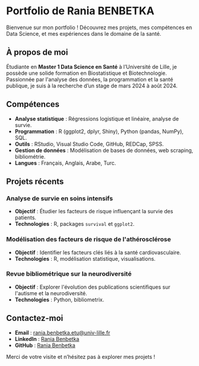 
# Portfolio de Rania BENBETKA

Bienvenue sur mon portfolio ! Découvrez mes projets, mes compétences en Data Science, et mes expériences dans le domaine de la santé.

## À propos de moi
Étudiante en **Master 1 Data Science en Santé** à l’Université de Lille, je possède une solide formation en Biostatistique et Biotechnologie. Passionnée par l'analyse des données, la programmation et la santé publique, je suis à la recherche d’un stage de mars 2024 à août 2024.

## Compétences
- **Analyse statistique** : Régressions logistique et linéaire, analyse de survie.
- **Programmation** : R (ggplot2, dplyr, Shiny), Python (pandas, NumPy), SQL.
- **Outils** : RStudio, Visual Studio Code, GitHub, REDCap, SPSS.
- **Gestion de données** : Modélisation de bases de données, web scraping, bibliométrie.
- **Langues** : Français, Anglais, Arabe, Turc.

## Projets récents
### Analyse de survie en soins intensifs
- **Objectif** : Étudier les facteurs de risque influençant la survie des patients.
- **Technologies** : R, packages `survival` et `ggplot2`.

### Modélisation des facteurs de risque de l'athérosclérose
- **Objectif** : Identifier les facteurs clés liés à la santé cardiovasculaire.
- **Technologies** : R, modélisation statistique, visualisations.

### Revue bibliométrique sur la neurodiversité
- **Objectif** : Explorer l'évolution des publications scientifiques sur l'autisme et la neurodiversité.
- **Technologies** : Python, bibliometrix.

## Contactez-moi
- **Email** : rania.benbetka.etu@univ-lille.fr
- **LinkedIn** : [Rania Benbetka](https://linkedin.com/in/rania-benbetka)
- **GitHub** : [Rania Benbetka](https://github.com/ton-username)

Merci de votre visite et n’hésitez pas à explorer mes projets !
